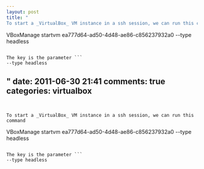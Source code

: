 ```yaml
---
layout: post
title: "
To start a _VirtualBox_ VM instance in a ssh session, we can run this command
```


VBoxManage startvm ea777d64-ad50-4d48-ae86-c856237932a0 --type headless


```

The key is the parameter ```
--type headless
```
"
date: 2011-06-30 21:41
comments: true
categories: virtualbox
---
```


To start a _VirtualBox_ VM instance in a ssh session, we can run this command
```


VBoxManage startvm ea777d64-ad50-4d48-ae86-c856237932a0 --type headless


```

The key is the parameter ```
--type headless
```


